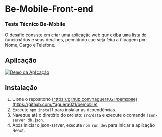 # Be-Mobile-Front-end

### Teste Técnico Be-Mobile

O desafio consiste em criar uma aplicação web que exiba uma lista de funcionários e seus detalhes, permitindo que seja feita a filtragem por:
<br>
Nome, Cargo e Telefone.

## Aplicação

[![Demo da Aplicação](https://www.youtube.com/watch?v=GzSZ0GYDGj0&ab_channel=YagoCruz)](https://www.youtube.com/watch?v=GzSZ0GYDGj0&ab_channel=YagoCruz)

## Instalação

1. Clone o repositório [https://github.com/Yaguera021/bemobile](https://github.com/Yaguera021/bemobile)
2. Execute `npm install` para instalar as dependências.
3. Navegue até o diretório do projeto: `src/data` e execute o comando `json-server db.json`.
4. Após iniciar o json-server, execute `npm run dev` para iniciar a aplicação React.
